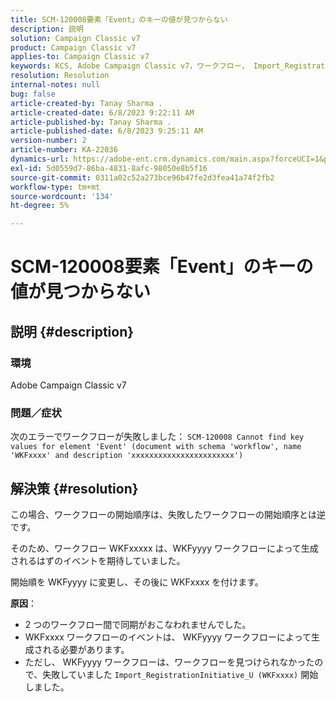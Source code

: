 ```yaml
---
title: SCM-120008要素「Event」のキーの値が見つからない
description: 説明
solution: Campaign Classic v7
product: Campaign Classic v7
applies-to: Campaign Classic v7
keywords: KCS, Adobe Campaign Classic v7，ワークフロー， Import_RegistrationInitiative_U，エラー，トラブルシューティング， ACC，検索，キー値， SCM-120008
resolution: Resolution
internal-notes: null
bug: false
article-created-by: Tanay Sharma .
article-created-date: 6/8/2023 9:22:11 AM
article-published-by: Tanay Sharma .
article-published-date: 6/8/2023 9:25:11 AM
version-number: 2
article-number: KA-22036
dynamics-url: https://adobe-ent.crm.dynamics.com/main.aspx?forceUCI=1&pagetype=entityrecord&etn=knowledgearticle&id=1f331af2-dd05-ee11-8f6e-6045bd006b3d
exl-id: 5d0559d7-86ba-4831-8afc-98050e8b5f16
source-git-commit: 0311a02c52a273bce96b47fe2d3fea41a74f2fb2
workflow-type: tm+mt
source-wordcount: '134'
ht-degree: 5%

---
```


# SCM-120008要素「Event」のキーの値が見つからない

## 説明 {#description}


### <b>環境</b>

Adobe Campaign Classic v7



### <b>問題／症状</b>

次のエラーでワークフローが失敗しました：
`SCM-120008 Cannot find key values for element 'Event' (document with schema 'workflow', name 'WKFxxxx' and description 'xxxxxxxxxxxxxxxxxxxxxxx')`

## 解決策 {#resolution}


この場合、ワークフローの開始順序は、失敗したワークフローの開始順序とは逆です。

そのため、ワークフロー WKFxxxxx は、WKFyyyy ワークフローによって生成されるはずのイベントを期待していました。

開始順を WKFyyyy に変更し、その後に WKFxxxx を付けます。

<b>原因</b>：

- 2 つのワークフロー間で同期がおこなわれませんでした。
- WKFxxxx ワークフローのイベントは、 WKFyyyy ワークフローによって生成される必要があります。
- ただし、 WKFyyyy ワークフローは、ワークフローを見つけられなかったので、失敗していました `Import_RegistrationInitiative_U (WKFxxxx)` 開始しました。
